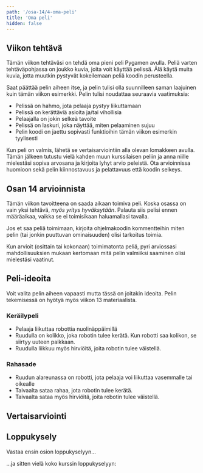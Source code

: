 ```yaml
---
path: '/osa-14/4-oma-peli'
title: 'Oma peli'
hidden: false
---
```


## Viikon tehtävä

Tämän viikon tehtäväsi on tehdä oma pieni peli Pygamen avulla. Peliä varten tehtäväpohjassa on joukko kuvia, joita voit käyttää pelissä. Älä käytä muita kuvia, jotta muutkin pystyvät kokeilemaan peliä koodin perusteella.

Saat päättää pelin aiheen itse, ja pelin tulisi olla suunnilleen saman laajuinen kuin tämän viikon esimerkki. Pelin tulisi noudattaa seuraavia vaatimuksia:

* Pelissä on hahmo, jota pelaaja pystyy liikuttamaan
* Pelissä on kerättäviä asioita ja/tai vihollisia
* Pelaajalla on jokin selkeä tavoite
* Pelissä on laskuri, joka näyttää, miten pelaaminen sujuu
* Pelin koodi on jaettu sopivasti funktioihin tämän viikon esimerkin tyylisesti

Kun peli on valmis, lähetä se vertaisarviointiin alla olevan lomakkeen avulla. Tämän jälkeen tutustu vielä kahden muun kurssilaisen peliin ja anna niille mielestäsi sopiva arvosana ja kirjoita lyhyt arvio peleistä. Ota arvioinnissa huomioon sekä pelin kiinnostavuus ja pelattavuus että koodin selkeys.

## Osan 14 arvioinnista

Tämän viikon tavoitteena on saada aikaan toimiva peli. Koska osassa on vain yksi tehtävä, *myös yritys hyväksytään*. Palauta siis pelisi ennen määräaikaa, vaikka se ei toimisikaan haluamallasi tavalla.

Jos et saa peliä toimimaan, kirjoita ohjelmakoodin kommentteihin miten pelin (tai jonkin puuttuvan ominaisuuden) olisi tarkoitus toimia.

Kun arvioit (osittain tai kokonaan) toimimatonta peliä, pyri arviossasi mahdollisuuksien mukaan kertomaan mitä pelin valmiiksi saaminen olisi mielestäsi vaatinut.

## Peli-ideoita

Voit valita pelin aiheen vapaasti mutta tässä on joitakin ideoita. Pelin tekemisessä on hyötyä myös viikon 13 materiaalista.

### Keräilypeli

* Pelaaja liikuttaa robottia nuolinäppäimillä
* Ruudulla on kolikko, joka robotin tulee kerätä. Kun robotti saa kolikon, se siirtyy uuteen paikkaan.
* Ruudulla liikkuu myös hirviöitä, joita robotin tulee väistellä.

### Rahasade

* Ruudun alareunassa on robotti, jota pelaaja voi liikuttaa vasemmalle tai oikealle
* Taivaalta sataa rahaa, jota robotin tulee kerätä.
* Taivaalta sataa myös hirviöitä, joita robotin tulee väistellä.

## Vertaisarviointi

<quiz id="56ec9a00-8b4b-40bd-8bdb-15f05221a90a"></quiz>

## Loppukysely

Vastaa ensin osion loppukyselyyn...

<quiz id="cf81280a-030a-5820-8c61-2648a5d4752f"></quiz>

...ja sitten vielä koko kurssin loppukyselyyn:

<quiz id="457f0c87-4363-43b4-a04d-4638ee933a95"></quiz>

